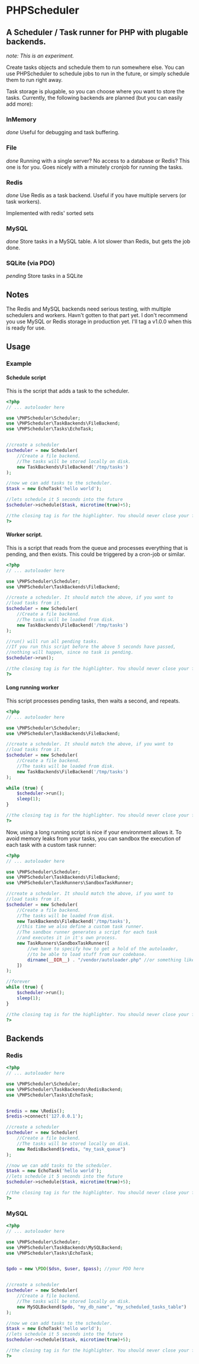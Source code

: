 PHPScheduler
============

A Scheduler / Task runner for PHP with plugable backends.
------------

_note: This is an experiment._


Create tasks objects and schedule them to run somewhere else.
You can use PHPScheduler to schedule jobs to run in the future, or simply
schedule them to run right away.


Task storage is plugable, so you can choose where you want to store the tasks.
Currently, the following backends are planned (but you can easily add more):

### InMemory
_done_
Useful for debugging and task buffering.

### File
_done_
Running with a single server? No access to a database or Redis?
This one is for you. Goes nicely with a minutely cronjob for running the tasks.

### Redis
_done_
Use Redis as a task backend.
Useful if you have multiple servers (or task workers).

Implemented with redis' sorted sets

### MySQL
_done_
Store tasks in a MySQL table.
A lot slower than Redis, but gets the job done.

### SQLite (via PDO)
_pending_
Store tasks in a SQLite



Notes
-----------

The Redis and MySQL backends need serious testing, with multiple
schedulers and workers.
Havn't gotten to that part yet.
I don't recommend you use MySQL or Redis storage in production yet.
I'll tag a v1.0.0 when this is ready for use.




Usage
------------

### Example

#### Schedule script

This is the script that adds a task to the scheduler.

```php
<?php
// ... autoloader here

use \PHPScheduler\Scheduler;
use \PHPScheduler\TaskBackends\FileBackend;
use \PHPScheduler\Tasks\EchoTask;


//create a scheduler
$scheduler = new Scheduler(
    //Create a file backend.
    //The tasks will be stored locally on disk.
    new TaskBackends\FileBackend('/tmp/tasks')
);

//now we can add tasks to the scheduler.
$task = new EchoTask('hello world');

//lets schedule it 5 seconds into the future
$scheduler->schedule($task, microtime(true)+5);

//the closing tag is for the highlighter. You should never close your files.
?>
```

#### Worker script.

This is a script that reads from the queue and processes everything that is
pending, and then exists.
This could be triggered by a cron-job or similar.

```php
<?php
// ... autoloader here

use \PHPScheduler\Scheduler;
use \PHPScheduler\TaskBackends\FileBackend;

//create a scheduler. It should match the above, if you want to
//load tasks from it.
$scheduler = new Scheduler(
    //Create a file backend.
    //The tasks will be loaded from disk.
    new TaskBackends\FileBackend('/tmp/tasks')
);

//run() will run all pending tasks.
//If you run this script before the above 5 seconds have passed,
//nothing will happen, since no task is pending.
$scheduler->run();

//the closing tag is for the highlighter. You should never close your files.
?>
```


#### Long running worker

This script processes pending tasks, then waits a second, and repeats.

```php
<?php
// ... autoloader here

use \PHPScheduler\Scheduler;
use \PHPScheduler\TaskBackends\FileBackend;

//create a scheduler. It should match the above, if you want to
//load tasks from it.
$scheduler = new Scheduler(
    //Create a file backend.
    //The tasks will be loaded from disk.
    new TaskBackends\FileBackend('/tmp/tasks')
);

while (true) {
    $scheduler->run();
    sleep(1);
}

//the closing tag is for the highlighter. You should never close your files.
?>
```

Now, using a long running script is nice if your environment allows it.
To avoid memory leaks from your tasks, you can sandbox the execution of
each task with a custom task runner:

```php
<?php
// ... autoloader here

use \PHPScheduler\Scheduler;
use \PHPScheduler\TaskBackends\FileBackend;
use \PHPScheduler\TaskRunners\SandboxTaskRunner;

//create a scheduler. It should match the above, if you want to
//load tasks from it.
$scheduler = new Scheduler(
    //Create a file backend.
    //The tasks will be loaded from disk.
    new TaskBackends\FileBackend('/tmp/tasks'),
    //this time we also define a custom task runner.
    //The sandbox runner generates a script for each task
    //and executes it in it's own process.
    new TaskRunners\SandboxTaskRunner([
        //we have to specify how to get a hold of the autoloader,
        //to be able to load stuff from our codebase.
        dirname(__DIR__) . "/vendor/autoloader.php" //or something like this
    ])
);

//forever
while (true) {
    $scheduler->run();
    sleep(1);
}

//the closing tag is for the highlighter. You should never close your files.
?>
```



Backends
-----------

### Redis
```php
<?php
// ... autoloader here

use \PHPScheduler\Scheduler;
use \PHPScheduler\TaskBackends\RedisBackend;
use \PHPScheduler\Tasks\EchoTask;


$redis = new \Redis();
$redis->connect('127.0.0.1');

//create a scheduler
$scheduler = new Scheduler(
    //Create a file backend.
    //The tasks will be stored locally on disk.
    new RedisBackend($redis, "my_task_queue")
);

//now we can add tasks to the scheduler.
$task = new EchoTask('hello world');
//lets schedule it 5 seconds into the future
$scheduler->schedule($task, microtime(true)+5);

//the closing tag is for the highlighter. You should never close your files.
?>
```


### MySQL
```php
<?php
// ... autoloader here

use \PHPScheduler\Scheduler;
use \PHPScheduler\TaskBackends\MySQLBackend;
use \PHPScheduler\Tasks\EchoTask;


$pdo = new \PDO($dsn, $user, $pass); //your PDO here


//create a scheduler
$scheduler = new Scheduler(
    //Create a file backend.
    //The tasks will be stored locally on disk.
    new MySQLBackend($pdo, "my_db_name", "my_scheduled_tasks_table")
);

//now we can add tasks to the scheduler.
$task = new EchoTask('hello world');
//lets schedule it 5 seconds into the future
$scheduler->schedule($task, microtime(true)+5);

//the closing tag is for the highlighter. You should never close your files.
?>
```

